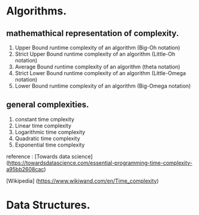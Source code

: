 # Algorithms.

## mathemathical representation of complexity.
1. Upper Bound runtime complexity of an algorithm (Big-Oh notation)
2. Strict Upper Bound runtime complexity of an algorithm (Little-Oh notation)
3. Average Bound runtime complexity of an algorithm (theta notation)
4. Strict Lower Bound runtime complexity of an algorithm (Little-Omega notation)
5. Lower Bound runtime complexity of an algorithm (Big-Omega notation)

## general complexities.
1. constant time cmplexity
2. Linear time complexity
3. Logarithmic time complexity
4. Quadratic time complexity
5. Exponential time complexity



reference : 
[Towards data science] (https://towardsdatascience.com/essential-programming-time-complexity-a95bb2608cac)


[Wikipedia] (https://www.wikiwand.com/en/Time_complexity)

# Data Structures.


